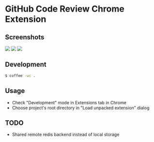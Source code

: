 # GitHub Code Review Chrome Extension

## Screenshots

![](http://dl.dropbox.com/u/70986/Screenshots/5t.png)
![](http://dl.dropbox.com/u/70986/Screenshots/5u.png)
![](http://dl.dropbox.com/u/70986/Screenshots/5v.png)

## Development

```bash
$ coffee -wc .
```

## Usage

* Check "Development" mode in Extensions tab in Chrome
* Choose project's root directory in "Load unpacked extension" dialog

## TODO
* Shared remote redis backend instead of local storage
